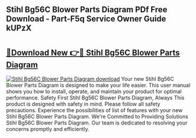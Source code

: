 ## Stihl Bg56C Blower Parts Diagram PDf Free Download - Part-F5q Service Owner Guide kUPzX

# <h2><a href="http://dfq89vu.blite.top/?on=Stihl+Bg56C+Blower+Parts+Diagram">🔗Download New 👉🔴 Stihl Bg56C Blower Parts Diagram</a></h2>

[![Stihl Bg56C Blower Parts Diagram download](https://i.imgur.com/lujVjoI.png)](http://dfq89vu.blite.top/?on=Stihl+Bg56C+Blower+Parts+Diagram)
Your new Stihl Bg56C Blower Parts Diagram is designed to make your life easier. This user manual shows you how to install, operate, and maintain your product for optimal performance. Safety First Stihl Bg56C Blower Parts Diagram, Always This product is designed with safety in mind. Please follow all safety precautions. Experience the possibilities of list of features with your new Stihl Bg56C Blower Parts Diagram. We're Committed to Providing Solutions Stihl Bg56C Blower Parts Diagram. Our team is dedicated to resolving your concerns promptly and efficiently.
